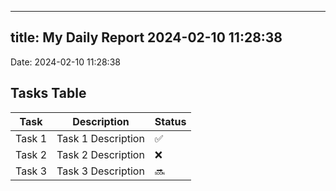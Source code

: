 
---
title: My Daily Report 2024-02-10 11:28:38
---

Date: 2024-02-10 11:28:38

## Tasks Table

| Task | Description | Status |
|------|-------------|--------|
| Task 1 | Task 1 Description | ✅ |
| Task 2 | Task 2 Description | ❌ |
| Task 3 | Task 3 Description | 🔜 |

